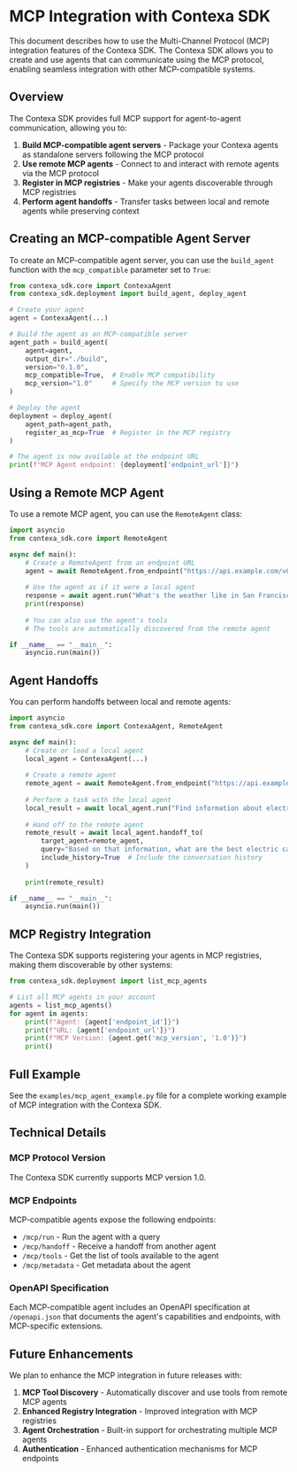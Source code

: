 # MCP Integration with Contexa SDK

This document describes how to use the Multi-Channel Protocol (MCP) integration features of the Contexa SDK. The Contexa SDK allows you to create and use agents that can communicate using the MCP protocol, enabling seamless integration with other MCP-compatible systems.

## Overview

The Contexa SDK provides full MCP support for agent-to-agent communication, allowing you to:

1. **Build MCP-compatible agent servers** - Package your Contexa agents as standalone servers following the MCP protocol
2. **Use remote MCP agents** - Connect to and interact with remote agents via the MCP protocol
3. **Register in MCP registries** - Make your agents discoverable through MCP registries
4. **Perform agent handoffs** - Transfer tasks between local and remote agents while preserving context

## Creating an MCP-compatible Agent Server

To create an MCP-compatible agent server, you can use the `build_agent` function with the `mcp_compatible` parameter set to `True`:

```python
from contexa_sdk.core import ContexaAgent
from contexa_sdk.deployment import build_agent, deploy_agent

# Create your agent
agent = ContexaAgent(...)

# Build the agent as an MCP-compatible server
agent_path = build_agent(
    agent=agent,
    output_dir="./build",
    version="0.1.0",
    mcp_compatible=True,  # Enable MCP compatibility
    mcp_version="1.0"     # Specify the MCP version to use
)

# Deploy the agent
deployment = deploy_agent(
    agent_path=agent_path,
    register_as_mcp=True  # Register in the MCP registry
)

# The agent is now available at the endpoint URL
print(f"MCP Agent endpoint: {deployment['endpoint_url']}")
```

## Using a Remote MCP Agent

To use a remote MCP agent, you can use the `RemoteAgent` class:

```python
import asyncio
from contexa_sdk.core import RemoteAgent

async def main():
    # Create a RemoteAgent from an endpoint URL
    agent = await RemoteAgent.from_endpoint("https://api.example.com/v0/mcp/my-agent")
    
    # Use the agent as if it were a local agent
    response = await agent.run("What's the weather like in San Francisco?")
    print(response)
    
    # You can also use the agent's tools
    # The tools are automatically discovered from the remote agent

if __name__ == "__main__":
    asyncio.run(main())
```

## Agent Handoffs

You can perform handoffs between local and remote agents:

```python
import asyncio
from contexa_sdk.core import ContexaAgent, RemoteAgent

async def main():
    # Create or load a local agent
    local_agent = ContexaAgent(...)
    
    # Create a remote agent
    remote_agent = await RemoteAgent.from_endpoint("https://api.example.com/v0/mcp/another-agent")
    
    # Perform a task with the local agent
    local_result = await local_agent.run("Find information about electric cars")
    
    # Hand off to the remote agent
    remote_result = await local_agent.handoff_to(
        target_agent=remote_agent,
        query="Based on that information, what are the best electric cars for families?",
        include_history=True  # Include the conversation history
    )
    
    print(remote_result)

if __name__ == "__main__":
    asyncio.run(main())
```

## MCP Registry Integration

The Contexa SDK supports registering your agents in MCP registries, making them discoverable by other systems:

```python
from contexa_sdk.deployment import list_mcp_agents

# List all MCP agents in your account
agents = list_mcp_agents()
for agent in agents:
    print(f"Agent: {agent['endpoint_id']}")
    print(f"URL: {agent['endpoint_url']}")
    print(f"MCP Version: {agent.get('mcp_version', '1.0')}")
    print()
```

## Full Example

See the `examples/mcp_agent_example.py` file for a complete working example of MCP integration with the Contexa SDK.

## Technical Details

### MCP Protocol Version

The Contexa SDK currently supports MCP version 1.0.

### MCP Endpoints

MCP-compatible agents expose the following endpoints:

- `/mcp/run` - Run the agent with a query
- `/mcp/handoff` - Receive a handoff from another agent
- `/mcp/tools` - Get the list of tools available to the agent
- `/mcp/metadata` - Get metadata about the agent

### OpenAPI Specification

Each MCP-compatible agent includes an OpenAPI specification at `/openapi.json` that documents the agent's capabilities and endpoints, with MCP-specific extensions.

## Future Enhancements

We plan to enhance the MCP integration in future releases with:

1. **MCP Tool Discovery** - Automatically discover and use tools from remote MCP agents
2. **Enhanced Registry Integration** - Improved integration with MCP registries
3. **Agent Orchestration** - Built-in support for orchestrating multiple MCP agents
4. **Authentication** - Enhanced authentication mechanisms for MCP endpoints 